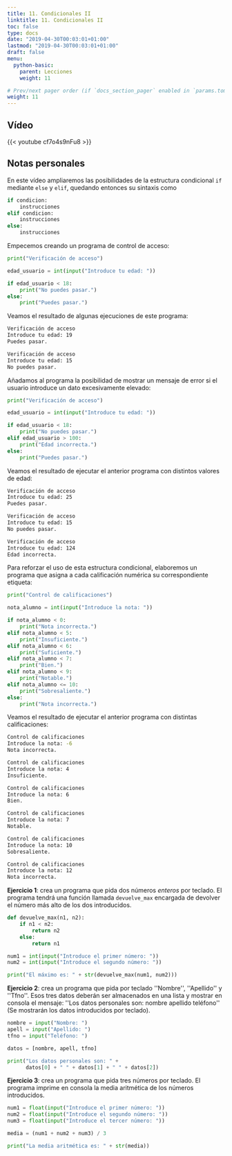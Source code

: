 ```yaml
---
title: 11. Condicionales II
linktitle: 11. Condicionales II
toc: false
type: docs
date: "2019-04-30T00:03:01+01:00"
lastmod: "2019-04-30T00:03:01+01:00"
draft: false
menu:
  python-basic:
    parent: Lecciones
    weight: 11

# Prev/next pager order (if `docs_section_pager` enabled in `params.toml`)
weight: 11
---
```


## Vídeo

{{< youtube cf7o4s9nFu8 >}}

## Notas personales

En este vídeo ampliaremos las posibilidades de la estructura condicional `if` mediante `else` y `elif`, quedando entonces su sintaxis como

```python
if condicion:
    instrucciones
elif condicion:
    instrucciones
else:
    instrucciones
```

Empecemos creando un programa de control de acceso:

```python
print("Verificación de acceso")

edad_usuario = int(input("Introduce tu edad: "))

if edad_usuario < 18:
    print("No puedes pasar.")
else:
    print("Puedes pasar.")
```

Veamos el resultado de algunas ejecuciones de este programa:

```bash
Verificación de acceso
Introduce tu edad: 19
Puedes pasar.
```

```bash
Verificación de acceso
Introduce tu edad: 15
No puedes pasar.
```

Añadamos al programa la posibilidad de mostrar un mensaje de error si el usuario introduce un dato excesivamente elevado:

```python
print("Verificación de acceso")

edad_usuario = int(input("Introduce tu edad: "))

if edad_usuario < 18:
    print("No puedes pasar.")
elif edad_usuario > 100:
    print("Edad incorrecta.")
else:
    print("Puedes pasar.")
```

Veamos el resultado de ejecutar el anterior programa con distintos valores de edad:

```bash
Verificación de acceso
Introduce tu edad: 25
Puedes pasar.
```

```bash
Verificación de acceso
Introduce tu edad: 15
No puedes pasar.
```

```bash
Verificación de acceso
Introduce tu edad: 124
Edad incorrecta.
```

Para reforzar el uso de esta estructura condicional, elaboremos un programa que asigna a cada calificación numérica su correspondiente etiqueta:

```python
print("Control de calificaciones")

nota_alumno = int(input("Introduce la nota: "))

if nota_alumno < 0:
    print("Nota incorrecta.")
elif nota_alumno < 5:
    print("Insuficiente.")
elif nota_alumno < 6:
    print("Suficiente.")
elif nota_alumno < 7:
    print("Bien.")
elif nota_alumno < 9:
    print("Notable.")
elif nota_alumno <= 10:
    print("Sobresaliente.")
else:
    print("Nota incorrecta.")
```

Veamos el resultado de ejecutar el anterior programa con distintas calificaciones:

```bash
Control de calificaciones
Introduce la nota: -6
Nota incorrecta.
```

```bash
Control de calificaciones
Introduce la nota: 4
Insuficiente.
```

```bash
Control de calificaciones
Introduce la nota: 6
Bien.
```

```bash
Control de calificaciones
Introduce la nota: 7
Notable.
```

```bash
Control de calificaciones
Introduce la nota: 10
Sobresaliente.
```

```bash
Control de calificaciones
Introduce la nota: 12
Nota incorrecta.
```

**Ejercicio 1**: crea un programa que pida dos números *enteros* por teclado. El programa tendrá una función llamada `devuelve_max` encargada de devolver el número más alto de los dos introducidos.

```python
def devuelve_max(n1, n2):
    if n1 < n2:
        return n2
    else:
        return n1

num1 = int(input("Introduce el primer número: "))
num2 = int(input("Introduce el segundo número: "))

print("El máximo es: " + str(devuelve_max(num1, num2)))
```

**Ejercicio 2**: crea un programa que pida por teclado ''Nombre'', ''Apellido'' y ''Tfno''. Esos tres datos deberán ser almacenados en una lista y mostrar en consola el mensaje: ''Los datos personales son: nombre apellido teléfono'' (Se mostrarán los datos introducidos por teclado).

```python
nombre = input("Nombre: ")
apell = input("Apellido: ")
tfno = input("Teléfono: ")

datos = [nombre, apell, tfno]

print("Los datos personales son: " + 
      datos[0] + " " + datos[1] + " " + datos[2])
```

**Ejercicio 3**: crea un programa que pida tres números por teclado. El programa imprime en consola la media aritmética de los números introducidos.

```python
num1 = float(input("Introduce el primer número: "))
num2 = float(input("Introduce el segundo número: "))
num3 = float(input("Introduce el tercer número: "))

media = (num1 + num2 + num3) / 3

print("La media aritmética es: " + str(media))
```
